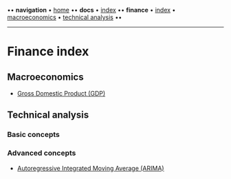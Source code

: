 [//]: # (START - Navigation between Markdown pages inside of GitHub.)

•• **navigation** • [home](/README.md) •• **docs** • [index](/docs/index.md) •• **finance** • [index](/finance/index.md) • [macroeconomics](/finance/index.md#macroeconomics) • [technical analysis](/finance/index.md#technical-analysis) ••

[//]: # (END - Navigation between Markdown pages inside of GitHub.)

---

# Finance index

## Macroeconomics

- [Gross Domestic Product (GDP)](/finance/macroeconomics/gdp--gross-domestic-product.md) 

## Technical analysis

### Basic concepts
  
### Advanced concepts

- [Autoregressive Integrated Moving Average (ARIMA)](/finance/technical-analysis/autoregressive-integrated-moving-average.md) 

